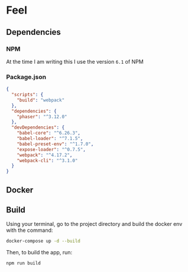 # Feel

## Dependencies

### NPM

At the time I am writing this I use the version `6.1` of NPM

### Package.json
```json
{
  "scripts": {
    "build": "webpack"
  },
  "dependencies": {
    "phaser": "^3.12.0"
  },
  "devDependencies": {
    "babel-core": "^6.26.3",
    "babel-loader": "^7.1.5",
    "babel-preset-env": "^1.7.0",
    "expose-loader": "^0.7.5",
    "webpack": "^4.17.2",
    "webpack-cli": "^3.1.0"
  }
}

```

## Docker

## Build

Using your terminal, go to the project directory and build the docker env with the command:

```bash
docker-compose up -d --build
```

Then, to build the app, run:
```bash
npm run build
```

